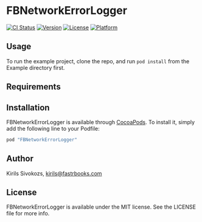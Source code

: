 # FBNetworkErrorLogger

[![CI Status](http://img.shields.io/travis/FastrBooks/FBNetworkErrorLogger.svg?style=flat)](https://travis-ci.org/FastrBooks/FBNetworkErrorLogger)
[![Version](https://img.shields.io/cocoapods/v/FBNetworkErrorLogger.svg?style=flat)](http://cocoapods.org/pods/FBNetworkErrorLogger)
[![License](https://img.shields.io/cocoapods/l/FBNetworkErrorLogger.svg?style=flat)](http://cocoapods.org/pods/FBNetworkErrorLogger)
[![Platform](https://img.shields.io/cocoapods/p/FBNetworkErrorLogger.svg?style=flat)](http://cocoapods.org/pods/FBNetworkErrorLogger)

## Usage

To run the example project, clone the repo, and run `pod install` from the Example directory first.

## Requirements

## Installation

FBNetworkErrorLogger is available through [CocoaPods](http://cocoapods.org). To install
it, simply add the following line to your Podfile:

```ruby
pod "FBNetworkErrorLogger"
```

## Author

Kirils Sivokozs, kirils@fastrbooks.com

## License

FBNetworkErrorLogger is available under the MIT license. See the LICENSE file for more info.
